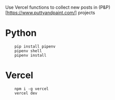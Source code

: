 Use Vercel functions to collect new posts in (P&P)[https://www.puttyandpaint.com/] projects 


# Python
```shell
    pip install pipenv
    pipenv shell
    pipenv install
```

# Vercel
```shell
    npm i -g vercel
    vercel dev
```